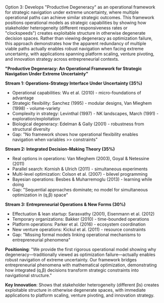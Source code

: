 Option 3: Develops "Productive Degeneracy" as an operational framework for strategic navigation under extreme uncertainty, where multiple operational paths can achieve similar strategic outcomes. This framework positions operational models as strategic capabilities by showing how stakeholder heterogeneity (different responsiveness rates or "clockspeeds") creates exploitable structure in otherwise degenerate decision spaces. Rather than viewing degeneracy as optimization failure, this approach demonstrates how the apparent redundancy of multiple viable paths actually enables robust navigation when facing extreme uncertainty, with applications spanning platform scaling, venture pivoting, and innovation strategy across entrepreneurial contexts.



**"Productive Degeneracy: An Operational Framework for Strategic Navigation Under Extreme Uncertainty"**

**Stream 1: Operations-Strategy Interface Under Uncertainty (35%)**

- Operational capabilities: Wu et al. (2010) - micro-foundations of advantage
- Strategic flexibility: Sanchez (1995) - modular designs, Van Mieghem (1998) - volume-variety
- Complexity in strategy: Levinthal (1997) - NK landscapes, March (1991) - exploration/exploitation
- Biological degeneracy: Edelman & Gally (2001) - robustness from structural diversity
- Gap: "No framework shows how operational flexibility enables navigation when variables >> constraints"

**Stream 2: Integrated Decision-Making Theory (35%)**

- Real options in operations: Van Mieghem (2003), Goyal & Netessine (2011)
- Parallel search: Kornish & Ulrich (2011) - simultaneous experiments
- Multi-level optimization: Colson et al. (2007) - bilevel programming
- Bayesian operations: Besbes & Muharremoglu (2013) - learning while doing
- Gap: "Sequential approaches dominate; no model for simultaneous optimization in (q,β) space"

**Stream 3: Entrepreneurial Operations & New Forms (30%)**

- Effectuation & lean startup: Sarasvathy (2001), Eisenmann et al. (2012)
- Temporary organizations: Bakker (2010) - time-bounded operations
- Platform operations: Parker et al. (2016) - ecosystem coordination
- New venture operations: Kickul et al. (2011) - resource constraints
- Gap: "Missing formal models linking operational mechanisms to entrepreneurial phenomena"

**Positioning**: "We provide the first rigorous operational model showing why degeneracy—traditionally viewed as optimization failure—actually enables robust navigation of extreme uncertainty. Our framework bridges entrepreneurial phenomena with mathematical optimization, demonstrating how integrated (q,β) decisions transform strategic constraints into navigational structure."

**Key Innovation**: Shows that stakeholder heterogeneity (different βs) creates exploitable structure in otherwise degenerate spaces, with immediate applications to platform scaling, venture pivoting, and innovation strategy.